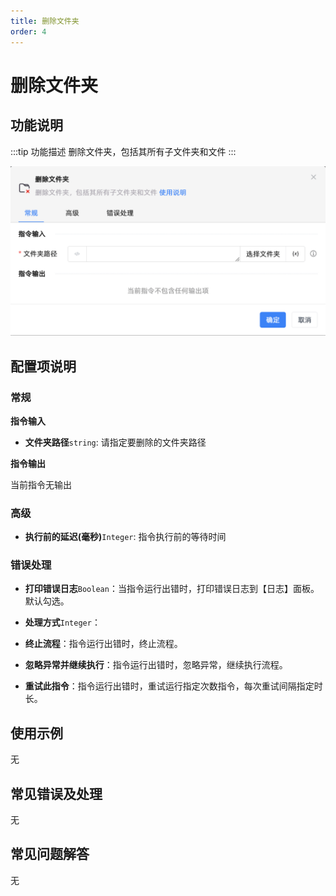 ```yaml
---
title: 删除文件夹
order: 4
---
```


# 删除文件夹

## 功能说明

:::tip 功能描述
删除文件夹，包括其所有子文件夹和文件
:::

![删除文件夹](../../../assets/删除文件夹_command.png)

## 配置项说明

### 常规

**指令输入**

- **文件夹路径**`string`: 请指定要删除的文件夹路径


**指令输出**

当前指令无输出

### 高级

- **执行前的延迟(毫秒)**`Integer`: 指令执行前的等待时间

### 错误处理

- **打印错误日志**`Boolean`：当指令运行出错时，打印错误日志到【日志】面板。默认勾选。

- **处理方式**`Integer`：

 - **终止流程**：指令运行出错时，终止流程。

 - **忽略异常并继续执行**：指令运行出错时，忽略异常，继续执行流程。

 - **重试此指令**：指令运行出错时，重试运行指定次数指令，每次重试间隔指定时长。

## 使用示例
无

## 常见错误及处理

无

## 常见问题解答

无

